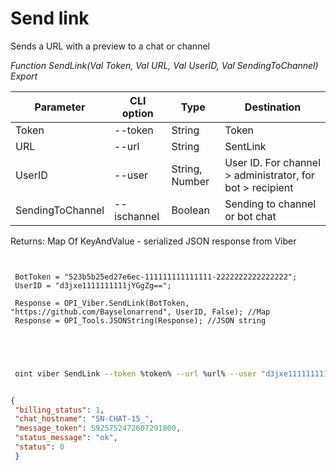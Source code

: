 ﻿---
sidebar_position: 6
---

# Send link
 Sends a URL with a preview to a chat or channel


*Function SendLink(Val Token, Val URL, Val UserID, Val SendingToChannel) Export*

 | Parameter | CLI option | Type | Destination |
 |-|-|-|-|
 | Token | --token | String | Token |
 | URL | --url | String | SentLink |
 | UserID | --user | String, Number | User ID. For channel > administrator, for bot > recipient |
 | SendingToChannel | --ischannel | Boolean | Sending to channel or bot chat |

 
 Returns: Map Of KeyAndValue - serialized JSON response from Viber

```bsl title="Code example"
	
 
 BotToken = "523b5b25ed27e6ec-111111111111111-2222222222222222";
 UserID = "d3jxe1111111111jYGgZg==";
 
 Response = OPI_Viber.SendLink(BotToken, "https://github.com/Bayselonarrend", UserID, False); //Map
 Response = OPI_Tools.JSONString(Response); //JSON string
 
 
	
```

```sh title="CLI command example"
 
 oint viber SendLink --token %token% --url %url% --user "d3jxe1111111111jYGgZg" --ischannel %ischannel%


```


```json title="Result"

{
 "billing_status": 1,
 "chat_hostname": "SN-CHAT-15_",
 "message_token": 5925752472607291800,
 "status_message": "ok",
 "status": 0
 }

```
